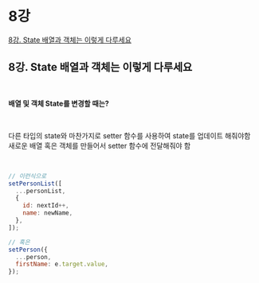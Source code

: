 # 8강
[8강. State 배열과 객체는 이렇게 다루세요](https://youtu.be/OF_m80GAl3I)

## 8강. State 배열과 객체는 이렇게 다루세요

<br>

<b>배열 및 객체 State를 변경할 때는?</b>

<br>

다른 타입의 state와 마찬가지로 setter 함수를 사용하여 state를 업데이트 해줘야함   
새로운 배열 혹은 객체를 만들어서 setter 함수에 전달해줘야 함   

<br>

```jsx
// 이런식으로
setPersonList([
  ...personList,
  {
    id: nextId++,
    name: newName,
  },
]);

// 혹은
setPerson({
  ...person,
  firstName: e.target.value,
});
```
